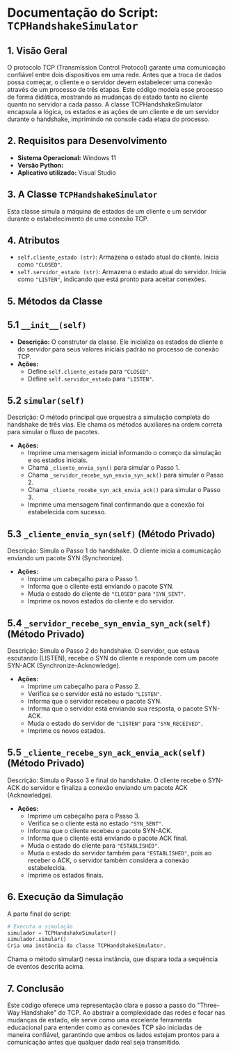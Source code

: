 # **Documentação do Script: `TCPHandshakeSimulator`**

## **1. Visão Geral**

  O protocolo TCP (Transmission Control Protocol) garante uma comunicação confiável entre dois dispositivos em uma rede. Antes que a troca de dados possa começar, o cliente e o servidor devem estabelecer uma conexão através de um processo de três etapas. Este código modela esse processo de forma didática, mostrando as mudanças de estado tanto no cliente quanto no servidor a cada passo.
  A classe TCPHandshakeSimulator encapsula a lógica, os estados e as ações de um cliente e de um servidor durante o handshake, imprimindo no console cada etapa do processo.
  
## **2. Requisitos para Desenvolvimento**

* **Sistema Operacional:** Windows 11
* **Versão Python:**
* **Aplicativo utilizado:** Visual Studio

## **3. A Classe `TCPHandshakeSimulator`**
Esta classe simula a máquina de estados de um cliente e um servidor durante o estabelecimento de uma conexão TCP.

## **4. Atributos**

* `self.cliente_estado (str)`: Armazena o estado atual do cliente. Inicia como `"CLOSED"`.
* `self.servidor_estado (str)`: Armazena o estado atual do servidor. Inicia como `"LISTEN"`, indicando que está pronto para aceitar conexões.

## **5. Métodos da Classe**

## **5.1 `__init__(self)`**
* **Descrição:** O construtor da classe. Ele inicializa os estados do cliente e do servidor para seus valores iniciais padrão no processo de conexão TCP.
* **Ações:**
  * Define `self.cliente_estado` para `"CLOSED"`.
  * Define `self.servidor_estado` para `"LISTEN"`.

## **5.2 `simular(self)`**
Descrição: O método principal que orquestra a simulação completa do handshake de três vias. Ele chama os métodos auxiliares na ordem correta para simular o fluxo de pacotes.
* **Ações:**
  * Imprime uma mensagem inicial informando o começo da simulação e os estados iniciais.
  * Chama `_cliente_envia_syn()` para simular o Passo 1.
  * Chama `_servidor_recebe_syn_envia_syn_ack()` para simular o Passo 2.
  * Chama `_cliente_recebe_syn_ack_envia_ack()` para simular o Passo 3.
  * Imprime uma mensagem final confirmando que a conexão foi estabelecida com sucesso.

## **5.3 `_cliente_envia_syn(self)` (Método Privado)**
Descrição: Simula o Passo 1 do handshake. O cliente inicia a comunicação enviando um pacote SYN (Synchronize).
* **Ações:**
  * Imprime um cabeçalho para o Passo 1.
  * Informa que o cliente está enviando o pacote SYN.
  * Muda o estado do cliente de `"CLOSED"` para `"SYN_SENT"`.
  * Imprime os novos estados do cliente e do servidor.

## **5.4 `_servidor_recebe_syn_envia_syn_ack(self)` (Método Privado)**
Descrição: Simula o Passo 2 do handshake. O servidor, que estava escutando (LISTEN), recebe o SYN do cliente e responde com um pacote SYN-ACK (Synchronize-Acknowledge).
* **Ações:**
  * Imprime um cabeçalho para o Passo 2.
  * Verifica se o servidor está no estado `"LISTEN"`.
  * Informa que o servidor recebeu o pacote SYN.
  * Informa que o servidor está enviando sua resposta, o pacote SYN-ACK.
  * Muda o estado do servidor de `"LISTEN"` para `"SYN_RECEIVED"`.
  * Imprime os novos estados.

## **5.5 `_cliente_recebe_syn_ack_envia_ack(self)` (Método Privado)**
Descrição: Simula o Passo 3 e final do handshake. O cliente recebe o SYN-ACK do servidor e finaliza a conexão enviando um pacote ACK (Acknowledge).
* **Ações:**
   * Imprime um cabeçalho para o Passo 3.
   * Verifica se o cliente está no estado `"SYN_SENT"`.
   * Informa que o cliente recebeu o pacote SYN-ACK.
   * Informa que o cliente está enviando o pacote ACK final.
   * Muda o estado do cliente para `"ESTABLISHED"`.
   * Muda o estado do servidor também para `"ESTABLISHED"`, pois ao receber o ACK, o servidor também considera a conexão estabelecida.
   * Imprime os estados finais.

## **6. Execução da Simulação**
A parte final do script:

~~~py
# Executa a simulação
simulador = TCPHandshakeSimulator()
simulador.simular()
Cria uma instância da classe TCPHandshakeSimulator.
~~~
Chama o método simular() nessa instância, que dispara toda a sequência de eventos descrita acima.

## **7. Conclusão**
Este código oferece uma representação clara e passo a passo do "Three-Way Handshake" do TCP. Ao abstrair a complexidade das redes e focar nas mudanças de estado, ele serve como uma excelente ferramenta educacional para entender como as conexões TCP são iniciadas de maneira confiável, garantindo que ambos os lados estejam prontos para a comunicação antes que qualquer dado real seja transmitido.
